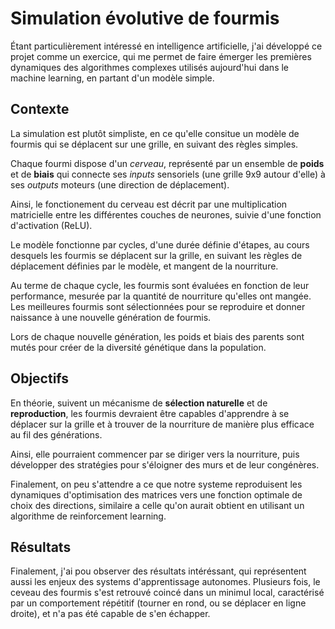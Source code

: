 # Simulation évolutive de fourmis

Étant particulièrement intéressé en intelligence artificielle, j'ai développé ce projet comme un exercice, qui me permet de faire émerger les premières dynamiques des algorithmes complexes utilisés aujourd'hui dans le machine learning, en partant d'un modèle simple. 

## Contexte

La simulation est plutôt simpliste, en ce qu'elle consitue un modèle de fourmis qui se déplacent sur une grille, en suivant des règles simples. 

Chaque fourmi dispose d'un *cerveau*, représenté par un ensemble de **poids** et de **biais** qui connecte ses *inputs* sensoriels (une grille 9x9 autour d'elle) à ses *outputs* moteurs (une direction de déplacement).

Ainsi, le fonctionement du cerveau est décrit par une multiplication matricielle entre les différentes couches de neurones, suivie d'une fonction d'activation (ReLU).

Le modèle fonctionne par cycles, d'une durée définie d'étapes, au cours desquels les fourmis se déplacent sur la grille, en suivant les règles de déplacement définies par le modèle, et mangent de la nourriture.

Au terme de chaque cycle, les fourmis sont évaluées en fonction de leur performance, mesurée par la quantité de nourriture qu'elles ont mangée. Les meilleures fourmis sont sélectionnées pour se reproduire et donner naissance à une nouvelle génération de fourmis.

Lors de chaque nouvelle génération, les poids et biais des parents sont mutés pour créer de la diversité génétique dans la population.

## Objectifs

En théorie, suivent un mécanisme de **sélection naturelle** et de **reproduction**, les fourmis devraient être capables d'apprendre à se déplacer sur la grille et à trouver de la nourriture de manière plus efficace au fil des générations.

Ainsi, elle pourraient commencer par se diriger vers la nourriture, puis développer des stratégies pour s'éloigner des murs et de leur congénères.

Finalement, on peu s'attendre a ce que notre systeme reproduisent les dynamiques d'optimisation des matrices vers une fonction optimale de choix des directions, similaire a celle qu'on aurait obtient en utilisant un algorithme de reinforcement learning.

## Résultats

Finalement, j'ai pou observer des résultats intéréssant, qui représentent aussi les enjeux des systems d'apprentissage autonomes. Plusieurs fois, le ceveau des fourmis s'est retrouvé coincé dans un minimul local, caractérisé par un comportement répétitif (tourner en rond, ou se déplacer en ligne droite), et n'a pas été capable de s'en échapper.

